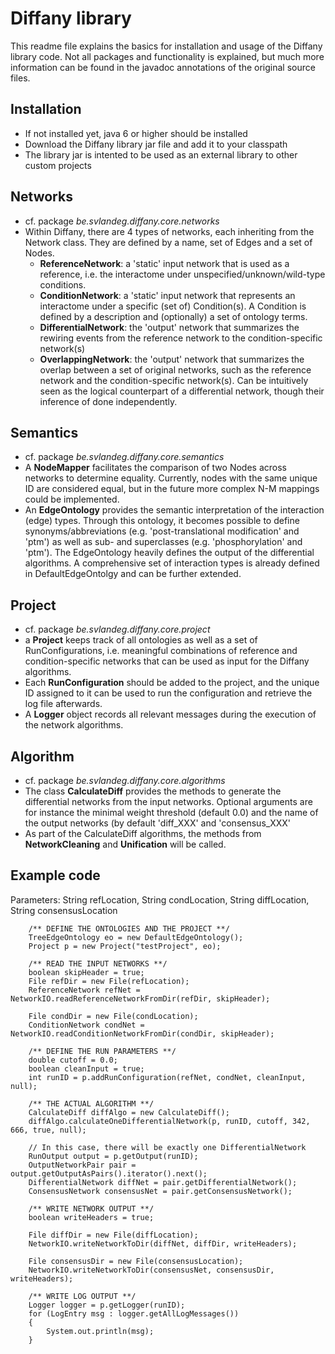 # Diffany library ####

This readme file explains the basics for installation and usage of the Diffany library code. Not all packages and functionality is explained, but much more information can be found in the javadoc annotations of the original source files.

## Installation ####
 - If not installed yet, java 6 or higher should be installed 
 - Download the Diffany library jar file and add it to your classpath
 - The library jar is intented to be used as an external library to other custom projects

## Networks ####
 - cf. package *be.svlandeg.diffany.core.networks*
 - Within Diffany, there are 4 types of networks, each inheriting from the Network class. They are defined by a name, set of Edges and a set of Nodes. 
    + **ReferenceNetwork**: a 'static' input network that is used as a reference, i.e. the interactome under unspecified/unknown/wild-type conditions.
    + **ConditionNetwork**: a 'static' input network that represents an interactome under a specific (set of) Condition(s). A Condition is defined by a description and (optionally) a set of ontology terms.
    + **DifferentialNetwork**: the 'output' network that summarizes the rewiring events from the reference network to the condition-specific network(s)
    + **OverlappingNetwork**: the 'output' network that summarizes the overlap between a set of original networks, such as the reference network and the condition-specific network(s). Can be intuitively seen as the logical counterpart of a differential network, though their inference of done independently.
    

## Semantics ####
 - cf. package *be.svlandeg.diffany.core.semantics*
 - A **NodeMapper** facilitates the comparison of two Nodes across networks to determine equality. Currently, nodes with the same unique ID are considered equal, but in the future more complex N-M mappings could be implemented.
 - An **EdgeOntology** provides the semantic interpretation of the interaction (edge) types. Through this ontology, it becomes possible to define synonyms/abbreviations (e.g. 'post-translational modification' and 'ptm') as well as sub- and superclasses (e.g. 'phosphorylation' and 'ptm'). The EdgeOntology heavily defines the output of the differential algorithms. A comprehensive set of interaction types is already defined in DefaultEdgeOntolgy and can be further extended.

## Project ####
 - cf. package *be.svlandeg.diffany.core.project*
 - a **Project** keeps track of all ontologies as well as a set of RunConfigurations, i.e. meaningful combinations of reference and condition-specific networks that can be used as input for the Diffany algorithms.
 - Each **RunConfiguration** should be added to the project, and the unique ID assigned to it can be used to run the configuration and retrieve the log file afterwards.
 - A **Logger** object records all relevant messages during the execution of the network algorithms.

## Algorithm ####
 - cf. package *be.svlandeg.diffany.core.algorithms*
 - The class **CalculateDiff** provides the methods to generate the differential networks from the input networks. Optional arguments are for instance the minimal weight threshold (default 0.0) and the name of the output networks (by default 'diff\_XXX' and 'consensus\_XXX'
 - As part of the CalculateDiff algorithms, the methods from **NetworkCleaning** and **Unification** will be called.
 
## Example code ####

Parameters: String refLocation, String condLocation, String diffLocation, String consensusLocation
	
	
		/** DEFINE THE ONTOLOGIES AND THE PROJECT **/
		TreeEdgeOntology eo = new DefaultEdgeOntology();
		Project p = new Project("testProject", eo);

		/** READ THE INPUT NETWORKS **/
		boolean skipHeader = true;
		File refDir = new File(refLocation);
		ReferenceNetwork refNet = NetworkIO.readReferenceNetworkFromDir(refDir, skipHeader);

		File condDir = new File(condLocation);
		ConditionNetwork condNet = NetworkIO.readConditionNetworkFromDir(condDir, skipHeader);

		/** DEFINE THE RUN PARAMETERS **/
		double cutoff = 0.0;
		boolean cleanInput = true;
		int runID = p.addRunConfiguration(refNet, condNet, cleanInput, null);
		
		/** THE ACTUAL ALGORITHM **/
		CalculateDiff diffAlgo = new CalculateDiff();
		diffAlgo.calculateOneDifferentialNetwork(p, runID, cutoff, 342, 666, true, null);

		// In this case, there will be exactly one DifferentialNetwork
		RunOutput output = p.getOutput(runID);
		OutputNetworkPair pair = output.getOutputAsPairs().iterator().next();
		DifferentialNetwork diffNet = pair.getDifferentialNetwork();
		ConsensusNetwork consensusNet = pair.getConsensusNetwork();

		/** WRITE NETWORK OUTPUT **/
		boolean writeHeaders = true;
		
		File diffDir = new File(diffLocation);
		NetworkIO.writeNetworkToDir(diffNet, diffDir, writeHeaders);

		File consensusDir = new File(consensusLocation);
		NetworkIO.writeNetworkToDir(consensusNet, consensusDir, writeHeaders);

		/** WRITE LOG OUTPUT **/
		Logger logger = p.getLogger(runID);
		for (LogEntry msg : logger.getAllLogMessages())
		{
			System.out.println(msg);
		}
	
